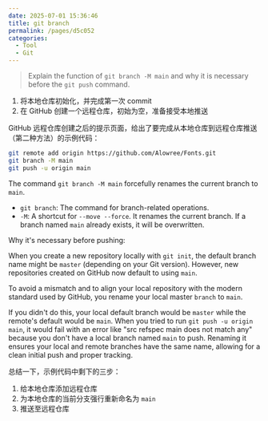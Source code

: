 ```yaml
---
date: 2025-07-01 15:36:46
title: git branch
permalink: /pages/d5c052
categories:
  - Tool
  - Git
---
```


> Explain the function of `git branch -M main` and why it is necessary before the `git push` command.

<!-- more -->

1. 将本地仓库初始化，并完成第一次 commit
2. 在 GitHub 创建一个远程仓库，初始为空，准备接受本地推送

GitHub 远程仓库创建之后的提示页面，给出了要完成从本地仓库到远程仓库推送（第二种方法）的示例代码：

```sh {2}
git remote add origin https://github.com/Alowree/Fonts.git
git branch -M main
git push -u origin main
```

The command `git branch -M main` forcefully renames the current branch to `main`.

- `git branch`: The command for branch-related operations.
- `-M`: A shortcut for `--move --force`. It renames the current branch. If a branch named `main` already exists, it will be overwritten.

Why it's necessary before pushing:

When you create a new repository locally with `git init`, the default branch name might be `master` (depending on your Git version). However, new repositories created on GitHub now default to using `main`.

To avoid a mismatch and to align your local repository with the modern standard used by GitHub, you rename your local master `branch` to `main`.

If you didn't do this, your local default branch would be `master` while the remote's default would be `main`. When you tried to run `git push -u origin main`, it would fail with an error like "src refspec main does not match any" because you don't have a local branch named `main` to push. Renaming it ensures your local and remote branches have the same name, allowing for a clean initial push and proper tracking.

总结一下，示例代码中剩下的三步：

1. 给本地仓库添加远程仓库
2. 为本地仓库的当前分支强行重新命名为 `main`
3. 推送至远程仓库

